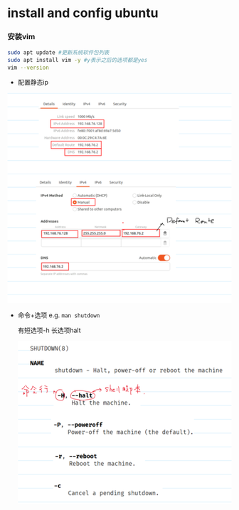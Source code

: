 # install and config ubuntu

### 安装vim

```bash
sudo apt update #更新系统软件包列表
sudo apt install vim -y #y表示之后的选项都是yes
vim --version
```

- 配置静态ip

![image.png](install%20and%20config%20ubuntu%2018d16660fc7280949eb9e633c6e1381a/image.png)

- 命令+选项 e.g. `man shutdown`
    
    有短选项-h 长选项halt
    
    ![image.png](install%20and%20config%20ubuntu%2018d16660fc7280949eb9e633c6e1381a/image%201.png)